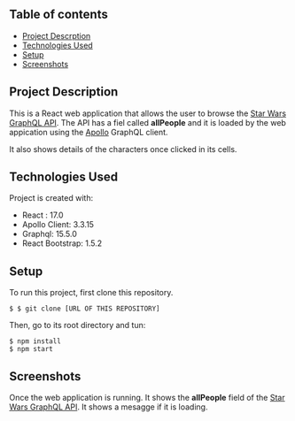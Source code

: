 ## Table of contents
* [Project Descrption](#general-info)
* [Technologies Used](#technologies)
* [Setup](#setup)
* [Screenshots](#screenshots)

## Project Description
This is a React web application that allows the user to browse the [Star Wars GraphQL API](https://swapi-graphql.netlify.app/.netlify/functions/index). The API has a fiel called **allPeople** and it is loaded by the web appication using the [Apollo](https://www.apollographql.com/) GraphQL client.

It also shows details of the characters once clicked in its cells.
	
## Technologies Used
Project is created with:
* React : 17.0
* Apollo Client: 3.3.15
* Graphql: 15.5.0
* React Bootstrap: 1.5.2
	
## Setup
To run this project, first clone this repository. 

```
$ $ git clone [URL OF THIS REPOSITORY]
```
Then, go to its root directory and tun:
```
$ npm install
$ npm start
```

## Screenshots

Once the web application is running. It shows the **allPeople** field of the [Star Wars GraphQL API](https://swapi-graphql.netlify.app/.netlify/functions/index). It shows a mesagge if it is loading.
